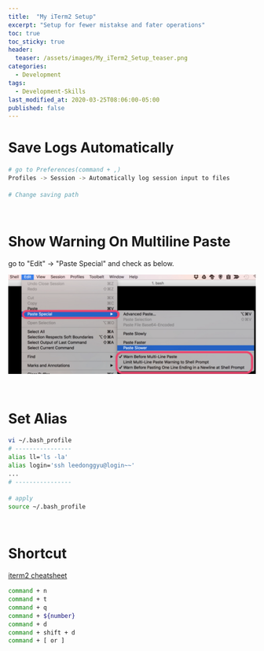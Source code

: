 ```yaml
---
title:  "My iTerm2 Setup"
excerpt: "Setup for fewer mistakse and fater operations"
toc: true
toc_sticky: true
header:
  teaser: /assets/images/My_iTerm2_Setup_teaser.png
categories:
  - Development
tags:
  - Development-Skills
last_modified_at: 2020-03-25T08:06:00-05:00
published: false
---
```

<!--
TODO : 내용 보충. 왜 이러한 세팅이 필요한지. 추가 세팅도 추가.
-->

# Save Logs Automatically

```bash
# go to Preferences(command + ,)
Profiles -> Session -> Automatically log session input to files

# Change saving path
```

<br>

# Show Warning On Multiline Paste
go to "Edit" -> "Paste Special" and check as below.

![My_iTerm2_Setup_newline_warning](/assets/images/My_iTerm2_Setup_newline_warning.png)

<br>

# Set Alias

```bash
vi ~/.bash_profile
# ----------------
alias ll='ls -la'
alias login='ssh leedonggyu@login~~'
...
# ----------------

# apply
source ~/.bash_profile
```

<br> 


# Shortcut
[iterm2 cheatsheet](https://gist.github.com/squarism/ae3613daf5c01a98ba3a)
```bash
command + n
command + t
command + q
command + ${number} 
command + d
command + shift + d
command + [ or ]
```